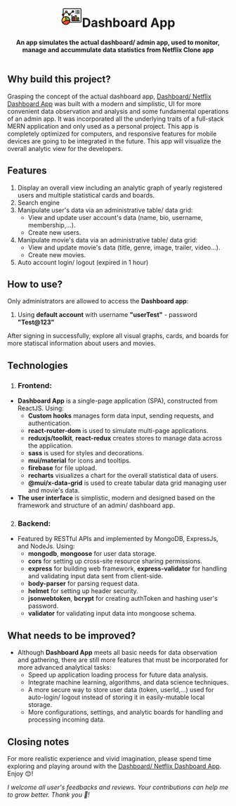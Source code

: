 <div align="center">
  <h1> <img src="https://github.com/JohnnyDiep1021/Dashboard-App/blob/main/img/dashboard-logo48.png?raw=true" alt="Dashboard logo"/>Dashboard App</h1>
  <strong>An app simulates the actual dashboard/ admin app, used to monitor, manage and accummulate data statistics from Netflix Clone app </strong><br>
</div>
<br>

## Why build this project?
Grasping the concept of the actual dashboard app, [Dashboard/ Netflix Dashboard App](https://netflix-dashboard-app.web.app/login) was built with a modern and simplistic, UI for more convenient data observation and analysis and some fundamental operations of an admin app. It was incorporated all the underlying traits of a full-stack MERN application and only used as a personal project. This app is completely optimized for computers, and responsive features for mobile devices are going to be integrated in the future. This app will visualize the overall analytic view for the developers.

## Features
1. Display an overall view including an analytic graph of yearly registered users and multiple statistical cards and boards.
2. Search engine
3. Manipulate user's data via an administrative table/ data grid:
   + View and update user account's data (name, bio, username, membership,...).
   + Create new users.
4. Manipulate movie's data via an administrative table/ data grid:
   + View and update movie's data (title, genre, image, trailer, video...).
   + Create new movies.
5. Auto account login/ logout (expired in 1 hour)

## How to use?
Only administrators are allowed to access the **Dashboard app**:
  1. Using **default account** with username **"userTest"** - password **"Test@123"**

After signing in successfully, explore all visual graphs, cards, and boards for more statiscal information about users and movies.
  
## Technologies
1) ### Frontend:
- **Dashboard App** is a single-page application (SPA), constructed from ReactJS. Using:
  + **Custom hooks** manages form data input, sending requests, and authentication.
  + **react-router-dom** is used to simulate multi-page applications.
  + **reduxjs/toolkit**, **react-redux** creates stores to manage data across the application.
  + **sass** is used for styles and decorations.
  + **mui/material** for icons and tooltips.
  + **firebase** for file upload.
  + **recharts** visualizes a chart for the overall statistical data of users.
  + **@mui/x-data-grid** is used to create tabular data grid managing user and movie's data.
- **The user interface** is simplistic, modern and designed based on the framework and structure of an admin/ dashboard app.

2) ### Backend:
- Featured by RESTful APIs and implemented by MongoDB, ExpressJs, and NodeJs. Using:
  + **mongodb**, **mongoose** for user data storage.
  + **cors** for setting up cross-site resource sharing permissions.
  + **express** for building web framework, **express-validator** for handling and validating input data sent from client-side.
  + **body-parser** for parsing request data.
  + **helmet** for setting up header security.
  + **jsonwebtoken**, **bcrypt** for creating authToken and hashing user's password.
  + **validator** for validating input data into mongoose schema.

## What needs to be improved?
- Although **Dashboard App** meets all basic needs for data observation and gathering, there are still more features that must be incorporated for more advanced analytical tasks:
  +  Speed up application loading process for future data analysis.
  +  Integrate machine learning, algorithms, and data science techniques.
  +  A more secure way to store user data (token, userId,...) used for auto-login/ logout instead of storing it in easily-mutable local storage.
  +  More configurations, settings, and analytic boards for handling and processing incoming data.

## Closing notes
For more realistic experience and vivid imagination, please spend time exploring and playing around with the [Dashboard/ Netflix Dashboard App](https://netflix-dashboard-app.web.app/login). Enjoy :blush:! 

*I welcome all user's feedbacks and reviews. Your contributions can help me to grow better. Thank you :handshake:!*
